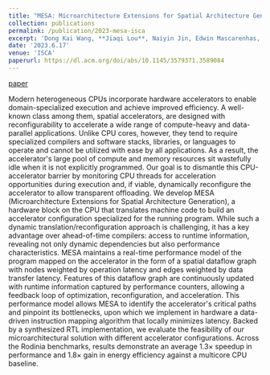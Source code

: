 ```yaml
---
title: "MESA: Microarchitecture Extensions for Spatial Architecture Generation"
collection: publications
permalink: /publication/2023-mesa-isca
excerpt: 'Dong Kai Wang, **Jiaqi Lou**, Naiyin Jin, Edwin Mascarenhas, Rohan Mahapatra, Sean Kinzer, Soroush Ghodrati, Amir Yazdanbakhsh, Hadi Esmaeilzadeh, Nam Sung Kim. <br /> [paper](https://dl.acm.org/doi/abs/10.1145/3579371.3589084){: .btn--research}'
date: '2023.6.17'
venue: 'ISCA'
paperurl: https://dl.acm.org/doi/abs/10.1145/3579371.3589084
---
```


[paper](https://dl.acm.org/doi/abs/10.1145/3579371.3589084) 

Modern heterogeneous CPUs incorporate hardware accelerators to enable domain-specialized execution and achieve improved efficiency. A well-known class among them, spatial accelerators, are designed with reconfigurability to accelerate a wide range of compute-heavy and data-parallel applications. Unlike CPU cores, however, they tend to require specialized compilers and software stacks, libraries, or languages to operate and cannot be utilized with ease by all applications. As a result, the accelerator's large pool of compute and memory resources sit wastefully idle when it is not explicitly programmed. Our goal is to dismantle this CPU-accelerator barrier by monitoring CPU threads for acceleration opportunities during execution and, if viable, dynamically reconfigure the accelerator to allow transparent offloading. We develop MESA (Microarchitecture Extensions for Spatial Architecture Generation), a hardware block on the CPU that translates machine code to build an accelerator configuration specialized for the running program. While such a dynamic translation/reconfiguration approach is challenging, it has a key advantage over ahead-of-time compilers: access to runtime information, revealing not only dynamic dependencies but also performance characteristics. MESA maintains a real-time performance model of the program mapped on the accelerator in the form of a spatial dataflow graph with nodes weighted by operation latency and edges weighted by data transfer latency. Features of this dataflow graph are continuously updated with runtime information captured by performance counters, allowing a feedback loop of optimization, reconfiguration, and acceleration. This performance model allows MESA to identify the accelerator's critical paths and pinpoint its bottlenecks, upon which we implement in hardware a data-driven instruction mapping algorithm that locally minimizes latency. Backed by a synthesized RTL implementation, we evaluate the feasibility of our microarchitectural solution with different accelerator configurations. Across the Rodinia benchmarks, results demonstrate an average 1.3× speedup in performance and 1.8× gain in energy efficiency against a multicore CPU baseline.

